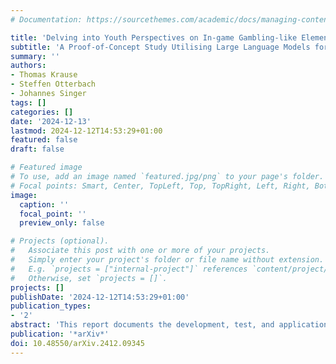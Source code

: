 ```yaml
---
# Documentation: https://sourcethemes.com/academic/docs/managing-content/

title: 'Delving into Youth Perspectives on In-game Gambling-like Elements'
subtitle: 'A Proof-of-Concept Study Utilising Large Language Models for Analysing User-Generated Text Data'
summary: ''
authors:
- Thomas Krause
- Steffen Otterbach
- Johannes Singer
tags: []
categories: []
date: '2024-12-13'
lastmod: 2024-12-12T14:53:29+01:00
featured: false
draft: false

# Featured image
# To use, add an image named `featured.jpg/png` to your page's folder.
# Focal points: Smart, Center, TopLeft, Top, TopRight, Left, Right, BottomLeft, Bottom, BottomRight.
image:
  caption: ''
  focal_point: ''
  preview_only: false

# Projects (optional).
#   Associate this post with one or more of your projects.
#   Simply enter your project's folder or file name without extension.
#   E.g. `projects = ["internal-project"]` references `content/project/deep-learning/index.md`.
#   Otherwise, set `projects = []`.
projects: []
publishDate: '2024-12-12T14:53:29+01:00'
publication_types:
- '2'
abstract: 'This report documents the development, test, and application of Large Language Models (LLMs) for automated text analysis, with a specific focus on gambling-like elements in digital games, such as lootboxes. The project aimed not only to analyse user opinions and attitudes towards these mechanics, but also to advance methodological research in text analysis. By employing prompting techniques and iterative prompt refinement processes, the study sought to test and improve the accuracy of LLM-based text analysis. The findings indicate that while LLMs can effectively identify relevant patterns and themes on par with human coders, there are still challenges in handling more complex tasks, underscoring the need for ongoing refinement in methodologies. The methodological advancements achieved through this study significantly enhance the application of LLMs in real-world text analysis. The research provides valuable insights into how these models can be better utilized to analyze complex, user-generated content.'
publication: '*arXiv*'
doi: 10.48550/arXiv.2412.09345
---
```

